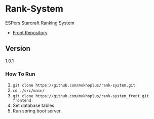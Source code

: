 # Rank-System

ESPers Starcraft Ranking System

- [Front Repository](https://github.com/mukhoplus/rank-system_front)

## Version

1.0.1

### How To Run

1. ``git clone https://github.com/mukhoplus/rank-system.git``
2. ``cd ./src/main/``
3. ``git clone https://github.com/mukhoplus/rank-system_front.git frontend``
4. Set database tables.
5. Run spring boot server.
